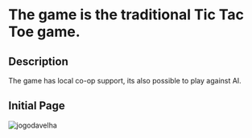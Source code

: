 # The game is the traditional Tic Tac Toe game.
## Description 
The game has local co-op support, its also possible to play against AI.

## Initial Page

![jogodavelha](https://user-images.githubusercontent.com/88345362/224388215-30763fbc-22e6-4001-be83-198e2e5eb0cc.png)
